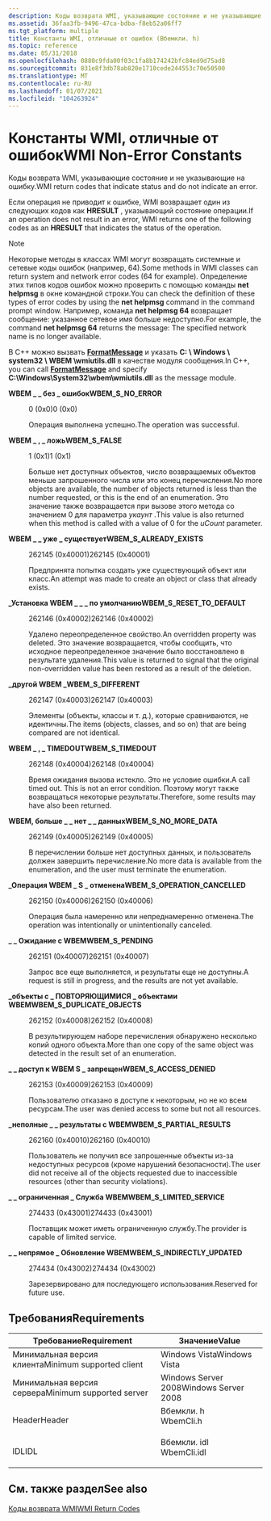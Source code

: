 ```yaml
---
description: Коды возврата WMI, указывающие состояние и не указывающие на ошибку.
ms.assetid: 36faa3fb-9496-47ca-bdba-f8eb52a06ff7
ms.tgt_platform: multiple
title: Константы WMI, отличные от ошибок (Вбемкли. h)
ms.topic: reference
ms.date: 05/31/2018
ms.openlocfilehash: 0880c9fda00f03c1fa8b174242bfc84ed9d75ad8
ms.sourcegitcommit: 831e8f3db78ab820e1710cede244553c70e50500
ms.translationtype: MT
ms.contentlocale: ru-RU
ms.lasthandoff: 01/07/2021
ms.locfileid: "104263924"
---
```

# <a name="wmi-non-error-constants"></a><span data-ttu-id="28392-103">Константы WMI, отличные от ошибок</span><span class="sxs-lookup"><span data-stu-id="28392-103">WMI Non-Error Constants</span></span>

<span data-ttu-id="28392-104">Коды возврата WMI, указывающие состояние и не указывающие на ошибку.</span><span class="sxs-lookup"><span data-stu-id="28392-104">WMI return codes that indicate status and do not indicate an error.</span></span>

<span data-ttu-id="28392-105">Если операция не приводит к ошибке, WMI возвращает один из следующих кодов как **HRESULT** , указывающий состояние операции.</span><span class="sxs-lookup"><span data-stu-id="28392-105">If an operation does not result in an error, WMI returns one of the following codes as an **HRESULT** that indicates the status of the operation.</span></span>

> [!Note]  
> <span data-ttu-id="28392-106">Некоторые методы в классах WMI могут возвращать системные и сетевые коды ошибок (например, 64).</span><span class="sxs-lookup"><span data-stu-id="28392-106">Some methods in WMI classes can return system and network error codes (64 for example).</span></span> <span data-ttu-id="28392-107">Определение этих типов кодов ошибок можно проверить с помощью команды **net helpmsg** в окне командной строки.</span><span class="sxs-lookup"><span data-stu-id="28392-107">You can check the definition of these types of error codes by using the **net helpmsg** command in the command prompt window.</span></span> <span data-ttu-id="28392-108">Например, команда **net helpmsg 64** возвращает сообщение: указанное сетевое имя больше недоступно.</span><span class="sxs-lookup"><span data-stu-id="28392-108">For example, the command **net helpmsg 64** returns the message: The specified network name is no longer available.</span></span>

 

<span data-ttu-id="28392-109">В C++ можно вызвать [**FormatMessage**](/windows/desktop/api/winbase/nf-winbase-formatmessage) и указать **C: \\ Windows \\ system32 \\ WBEM \\wmiutils.dll** в качестве модуля сообщения.</span><span class="sxs-lookup"><span data-stu-id="28392-109">In C++, you can call [**FormatMessage**](/windows/desktop/api/winbase/nf-winbase-formatmessage) and specify **C:\\Windows\\System32\\wbem\\wmiutils.dll** as the message module.</span></span>

<dl> <dt>

<span data-ttu-id="28392-110"><span id="WBEM_S_NO_ERROR"></span><span id="wbem_s_no_error"></span>**WBEM \_ \_ без \_ ошибок**</span><span class="sxs-lookup"><span data-stu-id="28392-110"><span id="WBEM_S_NO_ERROR"></span><span id="wbem_s_no_error"></span>**WBEM\_S\_NO\_ERROR**</span></span>
</dt> <dd> <dl> <dt>

<span data-ttu-id="28392-111">0 (0x0)</span><span class="sxs-lookup"><span data-stu-id="28392-111">0 (0x0)</span></span>
</dt> <dt>



<span data-ttu-id="28392-112">Операция выполнена успешно.</span><span class="sxs-lookup"><span data-stu-id="28392-112">The operation was successful.</span></span>


</dt> </dl> </dd> <dt>

<span data-ttu-id="28392-113"><span id="WBEM_S_FALSE"></span><span id="wbem_s_false"></span>**WBEM \_ , \_ ложь**</span><span class="sxs-lookup"><span data-stu-id="28392-113"><span id="WBEM_S_FALSE"></span><span id="wbem_s_false"></span>**WBEM\_S\_FALSE**</span></span>
</dt> <dd> <dl> <dt>

<span data-ttu-id="28392-114">1 (0x1)</span><span class="sxs-lookup"><span data-stu-id="28392-114">1 (0x1)</span></span>
</dt> <dt>



<span data-ttu-id="28392-115">Больше нет доступных объектов, число возвращаемых объектов меньше запрошенного числа или это конец перечисления.</span><span class="sxs-lookup"><span data-stu-id="28392-115">No more objects are available, the number of objects returned is less than the number requested, or this is the end of an enumeration.</span></span> <span data-ttu-id="28392-116">Это значение также возвращается при вызове этого метода со значением 0 для параметра *укаунт* .</span><span class="sxs-lookup"><span data-stu-id="28392-116">This value is also returned when this method is called with a value of 0 for the *uCount* parameter.</span></span>


</dt> </dl> </dd> <dt>

<span data-ttu-id="28392-117"><span id="WBEM_S_ALREADY_EXISTS"></span><span id="wbem_s_already_exists"></span>**WBEM \_ \_ уже \_ существует**</span><span class="sxs-lookup"><span data-stu-id="28392-117"><span id="WBEM_S_ALREADY_EXISTS"></span><span id="wbem_s_already_exists"></span>**WBEM\_S\_ALREADY\_EXISTS**</span></span>
</dt> <dd> <dl> <dt>

<span data-ttu-id="28392-118">262145 (0x40001)</span><span class="sxs-lookup"><span data-stu-id="28392-118">262145 (0x40001)</span></span>
</dt> <dt>



<span data-ttu-id="28392-119">Предпринята попытка создать уже существующий объект или класс.</span><span class="sxs-lookup"><span data-stu-id="28392-119">An attempt was made to create an object or class that already exists.</span></span>


</dt> </dl> </dd> <dt>

<span data-ttu-id="28392-120"><span id="WBEM_S_RESET_TO_DEFAULT"></span><span id="wbem_s_reset_to_default"></span>**\_Установка WBEM \_ \_ \_ по умолчанию**</span><span class="sxs-lookup"><span data-stu-id="28392-120"><span id="WBEM_S_RESET_TO_DEFAULT"></span><span id="wbem_s_reset_to_default"></span>**WBEM\_S\_RESET\_TO\_DEFAULT**</span></span>
</dt> <dd> <dl> <dt>

<span data-ttu-id="28392-121">262146 (0x40002)</span><span class="sxs-lookup"><span data-stu-id="28392-121">262146 (0x40002)</span></span>
</dt> <dt>



<span data-ttu-id="28392-122">Удалено переопределенное свойство.</span><span class="sxs-lookup"><span data-stu-id="28392-122">An overridden property was deleted.</span></span> <span data-ttu-id="28392-123">Это значение возвращается, чтобы сообщить, что исходное переопределенное значение было восстановлено в результате удаления.</span><span class="sxs-lookup"><span data-stu-id="28392-123">This value is returned to signal that the original non-overridden value has been restored as a result of the deletion.</span></span>


</dt> </dl> </dd> <dt>

<span data-ttu-id="28392-124"><span id="WBEM_S_DIFFERENT"></span><span id="wbem_s_different"></span>**\_другой WBEM \_**</span><span class="sxs-lookup"><span data-stu-id="28392-124"><span id="WBEM_S_DIFFERENT"></span><span id="wbem_s_different"></span>**WBEM\_S\_DIFFERENT**</span></span>
</dt> <dd> <dl> <dt>

<span data-ttu-id="28392-125">262147 (0x40003)</span><span class="sxs-lookup"><span data-stu-id="28392-125">262147 (0x40003)</span></span>
</dt> <dt>



<span data-ttu-id="28392-126">Элементы (объекты, классы и т. д.), которые сравниваются, не идентичны.</span><span class="sxs-lookup"><span data-stu-id="28392-126">The items (objects, classes, and so on) that are being compared are not identical.</span></span>


</dt> </dl> </dd> <dt>

<span data-ttu-id="28392-127"><span id="WBEM_S_TIMEDOUT"></span><span id="wbem_s_timedout"></span>**WBEM \_ , \_ TIMEDOUT**</span><span class="sxs-lookup"><span data-stu-id="28392-127"><span id="WBEM_S_TIMEDOUT"></span><span id="wbem_s_timedout"></span>**WBEM\_S\_TIMEDOUT**</span></span>
</dt> <dd> <dl> <dt>

<span data-ttu-id="28392-128">262148 (0x40004)</span><span class="sxs-lookup"><span data-stu-id="28392-128">262148 (0x40004)</span></span>
</dt> <dt>



<span data-ttu-id="28392-129">Время ожидания вызова истекло. Это не условие ошибки.</span><span class="sxs-lookup"><span data-stu-id="28392-129">A call timed out. This is not an error condition.</span></span> <span data-ttu-id="28392-130">Поэтому могут также возвращаться некоторые результаты.</span><span class="sxs-lookup"><span data-stu-id="28392-130">Therefore, some results may have also been returned.</span></span>


</dt> </dl> </dd> <dt>

<span data-ttu-id="28392-131"><span id="WBEM_S_NO_MORE_DATA"></span><span id="wbem_s_no_more_data"></span>**WBEM, больше \_ \_ нет \_ \_ данных**</span><span class="sxs-lookup"><span data-stu-id="28392-131"><span id="WBEM_S_NO_MORE_DATA"></span><span id="wbem_s_no_more_data"></span>**WBEM\_S\_NO\_MORE\_DATA**</span></span>
</dt> <dd> <dl> <dt>

<span data-ttu-id="28392-132">262149 (0x40005)</span><span class="sxs-lookup"><span data-stu-id="28392-132">262149 (0x40005)</span></span>
</dt> <dt>



<span data-ttu-id="28392-133">В перечислении больше нет доступных данных, и пользователь должен завершить перечисление.</span><span class="sxs-lookup"><span data-stu-id="28392-133">No more data is available from the enumeration, and the user must terminate the enumeration.</span></span>


</dt> </dl> </dd> <dt>

<span data-ttu-id="28392-134"><span id="WBEM_S_OPERATION_CANCELLED"></span><span id="wbem_s_operation_cancelled"></span>**\_Операция WBEM \_ S \_ отменена**</span><span class="sxs-lookup"><span data-stu-id="28392-134"><span id="WBEM_S_OPERATION_CANCELLED"></span><span id="wbem_s_operation_cancelled"></span>**WBEM\_S\_OPERATION\_CANCELLED**</span></span>
</dt> <dd> <dl> <dt>

<span data-ttu-id="28392-135">262150 (0x40006)</span><span class="sxs-lookup"><span data-stu-id="28392-135">262150 (0x40006)</span></span>
</dt> <dt>



<span data-ttu-id="28392-136">Операция была намеренно или непреднамеренно отменена.</span><span class="sxs-lookup"><span data-stu-id="28392-136">The operation was intentionally or unintentionally canceled.</span></span>


</dt> </dl> </dd> <dt>

<span data-ttu-id="28392-137"><span id="WBEM_S_PENDING"></span><span id="wbem_s_pending"></span>**\_ \_ Ожидание с WBEM**</span><span class="sxs-lookup"><span data-stu-id="28392-137"><span id="WBEM_S_PENDING"></span><span id="wbem_s_pending"></span>**WBEM\_S\_PENDING**</span></span>
</dt> <dd> <dl> <dt>

<span data-ttu-id="28392-138">262151 (0x40007)</span><span class="sxs-lookup"><span data-stu-id="28392-138">262151 (0x40007)</span></span>
</dt> <dt>



<span data-ttu-id="28392-139">Запрос все еще выполняется, и результаты еще не доступны.</span><span class="sxs-lookup"><span data-stu-id="28392-139">A request is still in progress, and the results are not yet available.</span></span>


</dt> </dl> </dd> <dt>

<span data-ttu-id="28392-140"><span id="WBEM_S_DUPLICATE_OBJECTS"></span><span id="wbem_s_duplicate_objects"></span>**\_объекты с \_ ПОВТОРЯЮЩИМИСЯ \_ объектами WBEM**</span><span class="sxs-lookup"><span data-stu-id="28392-140"><span id="WBEM_S_DUPLICATE_OBJECTS"></span><span id="wbem_s_duplicate_objects"></span>**WBEM\_S\_DUPLICATE\_OBJECTS**</span></span>
</dt> <dd> <dl> <dt>

<span data-ttu-id="28392-141">262152 (0x40008)</span><span class="sxs-lookup"><span data-stu-id="28392-141">262152 (0x40008)</span></span>
</dt> <dt>



<span data-ttu-id="28392-142">В результирующем наборе перечисления обнаружено несколько копий одного объекта.</span><span class="sxs-lookup"><span data-stu-id="28392-142">More than one copy of the same object was detected in the result set of an enumeration.</span></span>


</dt> </dl> </dd> <dt>

<span data-ttu-id="28392-143"><span id="WBEM_S_ACCESS_DENIED"></span><span id="wbem_s_access_denied"></span>**\_ \_ доступ к WBEM S \_ запрещен**</span><span class="sxs-lookup"><span data-stu-id="28392-143"><span id="WBEM_S_ACCESS_DENIED"></span><span id="wbem_s_access_denied"></span>**WBEM\_S\_ACCESS\_DENIED**</span></span>
</dt> <dd> <dl> <dt>

<span data-ttu-id="28392-144">262153 (0x40009)</span><span class="sxs-lookup"><span data-stu-id="28392-144">262153 (0x40009)</span></span>
</dt> <dt>



<span data-ttu-id="28392-145">Пользователю отказано в доступе к некоторым, но не ко всем ресурсам.</span><span class="sxs-lookup"><span data-stu-id="28392-145">The user was denied access to some but not all resources.</span></span>


</dt> </dl> </dd> <dt>

<span data-ttu-id="28392-146"><span id="WBEM_S_PARTIAL_RESULTS"></span><span id="wbem_s_partial_results"></span>**\_неполные \_ \_ результаты с WBEM**</span><span class="sxs-lookup"><span data-stu-id="28392-146"><span id="WBEM_S_PARTIAL_RESULTS"></span><span id="wbem_s_partial_results"></span>**WBEM\_S\_PARTIAL\_RESULTS**</span></span>
</dt> <dd> <dl> <dt>

<span data-ttu-id="28392-147">262160 (0x40010)</span><span class="sxs-lookup"><span data-stu-id="28392-147">262160 (0x40010)</span></span>
</dt> <dt>



<span data-ttu-id="28392-148">Пользователь не получил все запрошенные объекты из-за недоступных ресурсов (кроме нарушений безопасности).</span><span class="sxs-lookup"><span data-stu-id="28392-148">The user did not receive all of the objects requested due to inaccessible resources (other than security violations).</span></span>


</dt> </dl> </dd> <dt>

<span data-ttu-id="28392-149"><span id="WBEM_S_LIMITED_SERVICE"></span><span id="wbem_s_limited_service"></span>**\_ \_ ограниченная \_ Служба WBEM**</span><span class="sxs-lookup"><span data-stu-id="28392-149"><span id="WBEM_S_LIMITED_SERVICE"></span><span id="wbem_s_limited_service"></span>**WBEM\_S\_LIMITED\_SERVICE**</span></span>
</dt> <dd> <dl> <dt>

<span data-ttu-id="28392-150">274433 (0x43001)</span><span class="sxs-lookup"><span data-stu-id="28392-150">274433 (0x43001)</span></span>
</dt> <dt>



<span data-ttu-id="28392-151">Поставщик может иметь ограниченную службу.</span><span class="sxs-lookup"><span data-stu-id="28392-151">The provider is capable of limited service.</span></span>


</dt> </dl> </dd> <dt>

<span data-ttu-id="28392-152"><span id="WBEM_S_INDIRECTLY_UPDATED"></span><span id="wbem_s_indirectly_updated"></span>**\_ \_ непрямое \_ Обновление WBEM**</span><span class="sxs-lookup"><span data-stu-id="28392-152"><span id="WBEM_S_INDIRECTLY_UPDATED"></span><span id="wbem_s_indirectly_updated"></span>**WBEM\_S\_INDIRECTLY\_UPDATED**</span></span>
</dt> <dd> <dl> <dt>

<span data-ttu-id="28392-153">274434 (0x43002)</span><span class="sxs-lookup"><span data-stu-id="28392-153">274434 (0x43002)</span></span>
</dt> <dt>



<span data-ttu-id="28392-154">Зарезервировано для последующего использования.</span><span class="sxs-lookup"><span data-stu-id="28392-154">Reserved for future use.</span></span>


</dt> </dl> </dd> </dl>

## <a name="requirements"></a><span data-ttu-id="28392-155">Требования</span><span class="sxs-lookup"><span data-stu-id="28392-155">Requirements</span></span>



| <span data-ttu-id="28392-156">Требование</span><span class="sxs-lookup"><span data-stu-id="28392-156">Requirement</span></span> | <span data-ttu-id="28392-157">Значение</span><span class="sxs-lookup"><span data-stu-id="28392-157">Value</span></span> |
|-------------------------------------|----------------------------------------------------------------------------------------|
| <span data-ttu-id="28392-158">Минимальная версия клиента</span><span class="sxs-lookup"><span data-stu-id="28392-158">Minimum supported client</span></span><br/> | <span data-ttu-id="28392-159">Windows Vista</span><span class="sxs-lookup"><span data-stu-id="28392-159">Windows Vista</span></span><br/>                                                               |
| <span data-ttu-id="28392-160">Минимальная версия сервера</span><span class="sxs-lookup"><span data-stu-id="28392-160">Minimum supported server</span></span><br/> | <span data-ttu-id="28392-161">Windows Server 2008</span><span class="sxs-lookup"><span data-stu-id="28392-161">Windows Server 2008</span></span><br/>                                                         |
| <span data-ttu-id="28392-162">Header</span><span class="sxs-lookup"><span data-stu-id="28392-162">Header</span></span><br/>                   | <dl> <span data-ttu-id="28392-163"><dt>Вбемкли. h</dt></span><span class="sxs-lookup"><span data-stu-id="28392-163"><dt>WbemCli.h</dt></span></span> </dl>   |
| <span data-ttu-id="28392-164">IDL</span><span class="sxs-lookup"><span data-stu-id="28392-164">IDL</span></span><br/>                      | <dl> <span data-ttu-id="28392-165"><dt>Вбемкли. idl</dt></span><span class="sxs-lookup"><span data-stu-id="28392-165"><dt>WbemCli.idl</dt></span></span> </dl> |



## <a name="see-also"></a><span data-ttu-id="28392-166">См. также раздел</span><span class="sxs-lookup"><span data-stu-id="28392-166">See also</span></span>

<dl> <dt>

[<span data-ttu-id="28392-167">Коды возврата WMI</span><span class="sxs-lookup"><span data-stu-id="28392-167">WMI Return Codes</span></span>](wmi-return-codes.md)
</dt> </dl>

 

